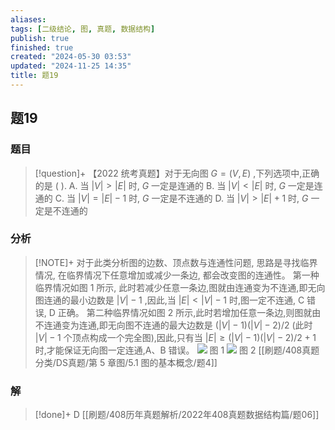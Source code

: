 ```yaml
---
aliases: 
tags: [二级结论, 图, 真题, 数据结构]
publish: true
finished: true
created: "2024-05-30 03:53"
updated: "2024-11-25 14:35"
title: 题19
---
```

## 题19
### 题目
> [!question]+
> 【2022 统考真题】对于无向图 $G = ( {V,E})$ ,下列选项中,正确的是 ( ).
> A. 当 $| V |  > | E|$ 时, $G$ 一定是连通的
> B. 当 $| V |  < | E|$ 时, $G$ 一定是连通的
> C. 当 $| V |  = | E|  - 1$ 时, $G$ 一定是不连通的
> D. 当 $| V |  > | E|  + 1$ 时, $G$ 一定是不连通的
### 分析
> [!NOTE]+
> 对于此类分析图的边数、顶点数与连通性问题, 思路是寻找临界情况, 在临界情况下任意增加或减少一条边, 都会改变图的连通性。
> 第一种临界情况如图 1 所示, 此时若减少任意一条边,图就由连通变为不连通,即无向图连通的最小边数是 $| V|  - 1$ ,因此,当 $| E|  < | V|  - 1$ 时,图一定不连通, $\mathrm{C}$ 错误, $\mathrm{D}$ 正确。
> 第二种临界情况如图 2 所示,此时若增加任意一条边,则图就由不连通变为连通,即无向图不连通的最大边数是 $( {| V|  - 1}) ( {| V|  - 2}) /2$ (此时 $| V|  - 1$ 个顶点构成一个完全图),因此,只有当 $| E|  \geq  ( {| V|  - 1}) ( {| V|  - 2}) /2 + 1$ 时,才能保证无向图一定连通,A、B 错误。
> ![](https://img.hwenyi.live/202408311636724.webp)
> 图 1
> ![](https://img.hwenyi.live/202408311636531.webp)
> 图 2
> [[刷题/408真题分类/DS真题/第 5 章图/5.1 图的基本概念/题4]]
### 解
> [!done]+
> D
> [[刷题/408历年真题解析/2022年408真题数据结构篇/题06]]